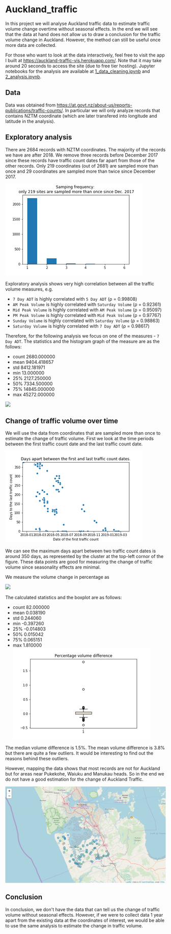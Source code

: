 # Auckland_traffic
In this project we will analyse Auckland traffic data to estimate traffic volume change overtime without 
seasonal effects. In the end we will see that the data at hand does not allow us to draw a conclusion for 
the traffic volume change in Auckland. However, the method can still be useful once more data are collected.

For those who want to look at the data interactively, feel free to visit the app I built at
https://auckland-traffic-vis.herokuapp.com/. Note that it may take around 20 seconds to access the 
site (due to free tier hosting). Jupyter notebooks for the analysis are available at
[1_data_cleaning.ipynb](1_data_cleaning.ipynb) and [2_analysis.ipynb](2_analysis.ipynb).

## Data
Data was obtained from 
https://at.govt.nz/about-us/reports-publications/traffic-counts/. In particular we will
only analyze records that contains NZTM coordinate (which are later transfered into longitude 
and latitude in the analysis).

## Exploratory analysis
There are 2684 records with NZTM coordinates. The majority of the records we have are 
after 2018. We remove three records before December 2017 since these records have traffic count dates 
far apart from those of the other records. Only 219 coordinates (out of 2681) are sampled more than 
once and 29 coordinates are sampled more than twice since December 2017. 

![](images\sampling_frequency.png)

Exploratory analysis shows very high correlation between all the traffic volume measures, e.g.
- `7 Day ADT` is highly correlated with `5 Day ADT` (ρ = 0.99808)
- `AM Peak Volume` is highly correlated with `Saturday Volume` (ρ = 0.92361)
- `Mid Peak Volume` is highly correlated with `AM Peak Volume` (ρ = 0.95097)
- `PM Peak Volume` is highly correlated with `Mid Peak Volume` (ρ = 0.97767)
- `Sunday Volume` is highly correlated with `Saturday Volume` (ρ = 0.98863)
- `Saturday Volume` is highly correlated with `7 Day ADT` (ρ = 0.98617) 

Therefore, for the following analysis we focus on one of the measures - `7 Day ADT`.
The statistics and the histogram graph of the measure are as the follows:
- count     2680.000000
- mean      9404.418657
- std       8412.181971
- min         13.000000
- 25%       2127.250000
- 50%       7334.500000
- 75%      14845.000000
- max      45272.000000

![](images\volume_histogram.png')

## Change of traffic volume over time
We will use the data from coordinates that are sampled more than once to estimate the change of traffic volume. 
First we look at the time periods between the first traffic count date and the last traffic count date.

![](images/days_apart.png)

We can see the maximum days apart between two traffic count dates is around 350 days, as 
represented by the cluster at the top-left cornor of the figure. These data points are good for measuring
the change of traffic volume since seasonality effects are minimal. 

We measure the volume change in percentage as 

![](images\eq1.gif') 

The calculated statistics and the boxplot are as follows:
- count    82.000000
- mean      0.038190
- std       0.244060
- min      -0.397260
- 25%      -0.014803
- 50%       0.015042
- 75%       0.065151
- max       1.810000
![](images/percent_volume_difference.png)

The median volume difference is 1.5%. The mean volume difference is 3.8% but there are quite a 
few outliers. It would be interesting to find out the reasons behind these outliers.

However, mapping the data shows that most records are not for Auckland but for areas
near Pukekohe, Waiuku and Manukau heads. So in the end we do not have a good estimation for the change 
of Auckland Traffic.

![](images/percentage_volume_diff_map.png)

## Conclusion
In conclusion, we don't have the data that can tell us the change of traffic volume without seasonal 
effects. However, if we were to collect data 
1 year apart from the existing data at the coordinates of interest, we would be able to use the same 
analysis to estimate the change in traffic volume.







